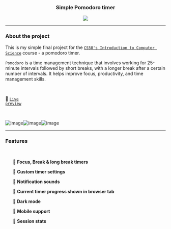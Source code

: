 <br>

<h3 align="center">Simple Pomodoro timer</h3>




<p align="center"><img src="https://i.ibb.co/BjJRmbF/Screenshot-1.png"/></p>

---

<h3> About the project</h3>
This is my simple final project for the <a href="https://pll.harvard.edu/course/cs50-introduction-computer-science?delta=0"><code>CS50's Introduction to Computer Science</code></a> course - a pomodoro timer.

<code>Pomodoro</code> is a time management technique that involves working for 25-minute intervals followed by short breaks, with a longer break after a certain number of intervals. It helps improve focus, productivity, and time management skills.

<br>

:tomato: <code><a href="https://relaxed-sunburst-afe339.netlify.app/">Live preview</a></code>

<br>

![image](https://img.shields.io/badge/JavaScript-323330?style=for-the-badge&logo=javascript&logoColor=F7DF1E)![image](https://img.shields.io/badge/HTML5-E34F26?style=for-the-badge&logo=html5&logoColor=white)![image](https://img.shields.io/badge/CSS3-1572B6?style=for-the-badge&logo=css3&logoColor=white)




----

<h3> Features </h3>
<br>

  &nbsp;&nbsp;&nbsp;&nbsp;&nbsp;&nbsp;:tomato: <b>Focus, Break & long break timers</b>
  
  &nbsp;&nbsp;&nbsp;&nbsp;&nbsp;&nbsp;:tomato: <b>Custom timer settings</b>
  
  &nbsp;&nbsp;&nbsp;&nbsp;&nbsp;&nbsp;:tomato: <b>Notification sounds</b>
  
  &nbsp;&nbsp;&nbsp;&nbsp;&nbsp;&nbsp;:tomato: <b>Current timer progress shown in browser tab</b>
  
  &nbsp;&nbsp;&nbsp;&nbsp;&nbsp;&nbsp;:tomato: <b>Dark mode</b>
  
  &nbsp;&nbsp;&nbsp;&nbsp;&nbsp;&nbsp;:tomato: <b>Mobile support</b>
  
  &nbsp;&nbsp;&nbsp;&nbsp;&nbsp;&nbsp;:tomato: <b>Session stats</b>
  
  <br>
  
 
  

